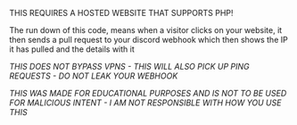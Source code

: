 THIS REQUIRES A HOSTED WEBSITE THAT SUPPORTS PHP!


The run down of this code, means when a visitor clicks on your website, it then sends a pull request to your discord webhook which then shows the IP it has pulled and the details with it

*THIS DOES NOT BYPASS VPNS - THIS WILL ALSO PICK UP PING REQUESTS - DO NOT LEAK YOUR WEBHOOK*

*THIS WAS MADE FOR EDUCATIONAL PURPOSES AND IS NOT TO BE USED FOR MALICIOUS INTENT - I AM NOT RESPONSIBLE WITH HOW YOU USE THIS*
